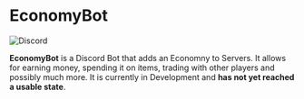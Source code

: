 # EconomyBot

![Discord](https://img.shields.io/discord/803305021033938965?style=flat-square)

**EconomyBot** is a Discord Bot that adds an Economny to Servers. It allows for earning money, spending it on items, trading with other players and possibly much more. It is currently in Development and **has not yet reached a usable state**.
